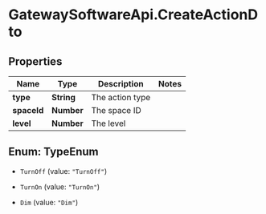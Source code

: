 # GatewaySoftwareApi.CreateActionDto

## Properties
Name | Type | Description | Notes
------------ | ------------- | ------------- | -------------
**type** | **String** | The action type | 
**spaceId** | **Number** | The space ID | 
**level** | **Number** | The level | 


<a name="TypeEnum"></a>
## Enum: TypeEnum


* `TurnOff` (value: `"TurnOff"`)

* `TurnOn` (value: `"TurnOn"`)

* `Dim` (value: `"Dim"`)




